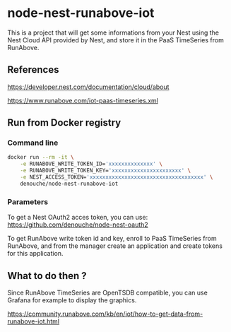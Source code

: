 node-nest-runabove-iot
======================

This is a project that will get some informations from your Nest using the Nest Cloud API provided by Nest, and store it in the PaaS TimeSeries from RunAbove.

## References

https://developer.nest.com/documentation/cloud/about

https://www.runabove.com/iot-paas-timeseries.xml


## Run from Docker registry

### Command line

```bash
docker run --rm -it \
	-e RUNABOVE_WRITE_TOKEN_ID='xxxxxxxxxxxxxx' \
	-e RUNABOVE_WRITE_TOKEN_KEY='xxxxxxxxxxxxxxxxxxxxxx' \
	-e NEST_ACCESS_TOKEN='xxxxxxxxxxxxxxxxxxxxxxxxxxxxxxxxxxxx' \
	denouche/node-nest-runabove-iot
```

### Parameters

To get a Nest OAuth2 acces token, you can use: https://github.com/denouche/node-nest-oauth2

To get RunAbove write token id and key, enroll to PaaS TimeSeries from RunAbove, and from the manager create an application and create tokens for this application.


## What to do then ?

Since RunAbove TimeSeries are OpenTSDB compatible, you can use Grafana for example to display the graphics.

https://community.runabove.com/kb/en/iot/how-to-get-data-from-runabove-iot.html


